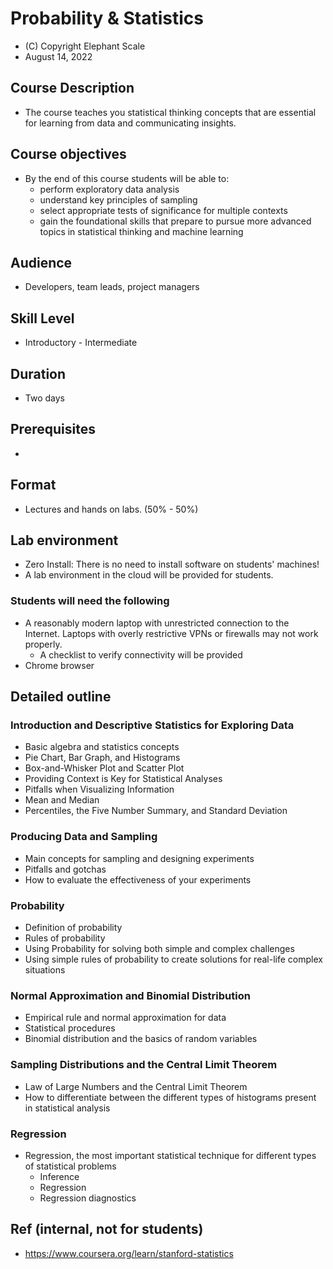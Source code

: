 # Probability & Statistics

* (C) Copyright Elephant Scale
* August 14, 2022

## Course Description

* The course teaches you statistical thinking concepts that are essential for learning from data and communicating insights. 

## Course objectives
* By the end of this course students will be able to:
  * perform exploratory data analysis
  * understand key principles of sampling
  * select appropriate tests of significance for multiple contexts 
  * gain the foundational skills that prepare to pursue more advanced topics in statistical thinking and machine learning

## Audience
* Developers, team leads, project managers

## Skill Level

* Introductory - Intermediate

## Duration
* Two days

## Prerequisites
* 


## Format
* Lectures and hands on labs. (50% - 50%)


## Lab environment
* Zero Install: There is no need to install software on students' machines!
* A lab environment in the cloud will be provided for students.

### Students will need the following
* A reasonably modern laptop with unrestricted connection to the Internet. Laptops with overly restrictive VPNs or firewalls may not work properly.
    * A checklist to verify connectivity will be provided
* Chrome browser

## Detailed outline

### Introduction and Descriptive Statistics for Exploring Data
* Basic algebra and statistics concepts
* Pie Chart, Bar Graph, and Histograms
* Box-and-Whisker Plot and Scatter Plot
* Providing Context is Key for Statistical Analyses
* Pitfalls when Visualizing Information
* Mean and Median
* Percentiles, the Five Number Summary, and Standard Deviation

### Producing Data and Sampling
* Main concepts for sampling and designing experiments
* Pitfalls and gotchas
* How to evaluate the effectiveness of your experiments

### Probability
* Definition of probability
* Rules of probability 
* Using Probability for solving both simple and complex challenges
* Using simple rules of probability to create solutions for real-life complex situations

### Normal Approximation and Binomial Distribution
* Empirical rule and normal approximation for data
* Statistical procedures
* Binomial distribution and the basics of random variables

### Sampling Distributions and the Central Limit Theorem
* Law of Large Numbers and the Central Limit Theorem
* How to differentiate between the different types of histograms present in statistical analysis

### Regression
* Regression, the most important statistical technique for different types of statistical problems
  * Inference
  * Regression
  * Regression diagnostics

## Ref (internal, not for students)
* https://www.coursera.org/learn/stanford-statistics

